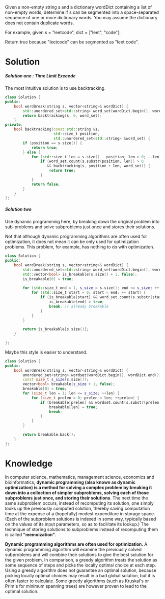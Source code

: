 Given a non-empty string s and a dictionary wordDict containing a list of non-empty words, determine if s can be segmented into a space-separated sequence of one or more dictionary words. You may assume the dictionary does not contain duplicate words.

For example, given
s = "leetcode",
dict = ["leet", "code"].

Return true because "leetcode" can be segmented as "leet code".
 
# Solution
 
##### Solution one : Time Limit Exceede

The most intuitive solution is to use backtracking.
  
```cpp
class Solution {
public:
    bool wordBreak(string s, vector<string>& wordDict) {
        std::unordered_set<std::string> word_set(wordDict.begin(), wordDict.end());
        return backtracking(s, 0, word_set);
    } 
private:
    bool backtracking(const std::string &s, 
                      std::size_t position, 
                      std::unordered_set<std::string> &word_set) {
        if (position == s.size()) {
            return true;
        } else {
            for (std::size_t len = s.size() - position; len > 0; --len) {
                if (word_set.count(s.substr(position, len)) > 0
                   && backtracking(s, position + len, word_set)) {
                    return true;
                }
            }
            return false;
        }
    }
};
```
  

##### Solution two

Use dynamic programming here, by breaking down the original problem into sub-problems and solve subproblems just once and stores their solutions.

Not that although dynamic programming algorithms are often used for optimization, it does not mean it can be only used for optimization problems. This problem, for example, has nothing to do with optimization. 

```cpp
class Solution {
public:
    bool wordBreak(string s, vector<string>& wordDict) {
        std::unordered_set<std::string> word_set(wordDict.begin(), wordDict.end());
        std::vector<bool> is_breakable(s.size() + 1, false);
        is_breakable[0] = true;
        
        for (std::size_t end = 1, s_size = s.size(); end <= s_size; ++ end) {
            for (std::size_t start = 0; start < end; ++ start) {
                if (is_breakable[start] && word_set.count(s.substr(start, end - start)) > 0) {
                    is_breakable[end] = true;
                    break; // already breakable
                }
            }
        }
        
        return is_breakable[s.size()];
    } 

};
```

Maybe this style is easier to understand.

```cpp
class Solution {
public:
    bool wordBreak(string s, vector<string>& wordDict) {
        unordered_set<string> wordset(wordDict.begin(), wordDict.end());
        const size_t s_size(s.size());
        vector<bool> breakable(s_size + 1, false);
        breakable[0] = true;
        for (size_t len = 1; len <= s_size; ++len) {
            for (size_t prelen = 0; prelen < len; ++prelen) {
                if (breakable[prelen] && wordset.count(s.substr(prelen, len - prelen))) {
                    breakable[len] = true;
                    break;
                }
            }
        }
        
        return breakable.back();
    }
};
```


# Knowledge

In computer science, mathematics, management science, economics and bioinformatics, __dynamic programming (also known as dynamic optimization) is a method for solving a complex problem by breaking it down into a collection of simpler subproblems, solving each of those subproblems just once, and storing their solutions__. The next time the same subproblem occurs, instead of recomputing its solution, one simply looks up the previously computed solution, thereby saving computation time at the expense of a (hopefully) modest expenditure in storage space. (Each of the subproblem solutions is indexed in some way, typically based on the values of its input parameters, so as to facilitate its lookup.) The technique of storing solutions to subproblems instead of recomputing them is called __"memoization"__.

__Dynamic programming algorithms are often used for optimization.__ A dynamic programming algorithm will examine the previously solved subproblems and will combine their solutions to give the best solution for the given problem. In comparison, a greedy algorithm treats the solution as some sequence of steps and picks the locally optimal choice at each step. Using a greedy algorithm does not guarantee an optimal solution, because picking locally optimal choices may result in a bad global solution, but it is often faster to calculate. Some greedy algorithms (such as Kruskal's or Prim's for minimum spanning trees) are however proven to lead to the optimal solution.

